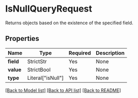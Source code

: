 # IsNullQueryRequest

Returns objects based on the existence of the specified field.

## Properties
Name | Type | Required | Description |
------------ | ------------- | ------------- | ------------- |
**field** | StrictStr | Yes | None |
**value** | StrictBool | Yes | None |
**type** | Literal["isNull"] | Yes | None |


[[Back to Model list]](../../README.md#documentation-for-models) [[Back to API list]](../../README.md#documentation-for-api-endpoints) [[Back to README]](../../README.md)

